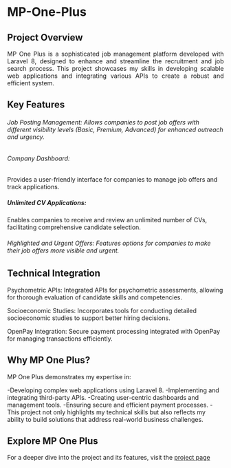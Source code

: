 # MP-One-Plus

<h2>Project Overview</h2>
<div style="text-align:justify;">MP One Plus is a sophisticated job management platform developed with Laravel 8, designed to enhance and streamline the recruitment and job search process. This project showcases my skills in developing scalable web applications and integrating various APIs to create a robust and efficient system.</div>

<h2>Key Features</h2>
<h6>Job Posting Management: Allows companies to post job offers with different visibility levels (Basic, Premium, Advanced) for enhanced outreach and urgency.</h6>

<h6>Company Dashboard:</h6> Provides a user-friendly interface for companies to manage job offers and track applications.

<h5>Unlimited CV Applications:</h5> Enables companies to receive and review an unlimited number of CVs, facilitating comprehensive candidate selection.

<h6>Highlighted and Urgent Offers: Features options for companies to make their job offers more visible and urgent.</h6>

<h2>Technical Integration</h2>
Psychometric APIs: Integrated APIs for psychometric assessments, allowing for thorough evaluation of candidate skills and competencies.

Socioeconomic Studies: Incorporates tools for conducting detailed socioeconomic studies to support better hiring decisions.

OpenPay Integration: Secure payment processing integrated with OpenPay for managing transactions efficiently.

<h2>Why MP One Plus?</h2>
MP One Plus demonstrates my expertise in:

-Developing complex web applications using Laravel 8.
-Implementing and integrating third-party APIs.
-Creating user-centric dashboards and management tools.
-Ensuring secure and efficient payment processes.
-This project not only highlights my technical skills but also reflects my ability to build solutions that address real-world business challenges.


<h2>Explore MP One Plus</h2>

For a deeper dive into the project and its features, visit the [project page](https://mponeplus.com)
